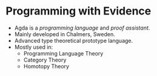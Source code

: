 # Programming with Evidence

- Agda is a *programming language* and *proof assistant*.
- Mainly developed in Chalmers, Sweden.
- Advanced type theoretical prototype language.
- Mostly used in:
  - Programming Language Theory
  - Category Theory
  - Homotopy Theory

